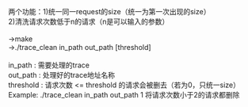 两个功能：1)统一同一request的size（统一为第一次出现的size）<br>
          2)清洗请求次数低于n的请求（n是可以输入的参数）<br>
<br>
->make<br>
->./trace_clean in_path out_path [threshold]<br>
<br>
in_path    : 需要处理的trace<br> 
out_path   : 处理好的trace地址名称<br>
threshold  : 请求次数 <= threshold 的请求会被删去（若为0，只统一size）
<br>
Example: ./trace_clean in_path out_path 1
将请求次数小于2的请求都删除
